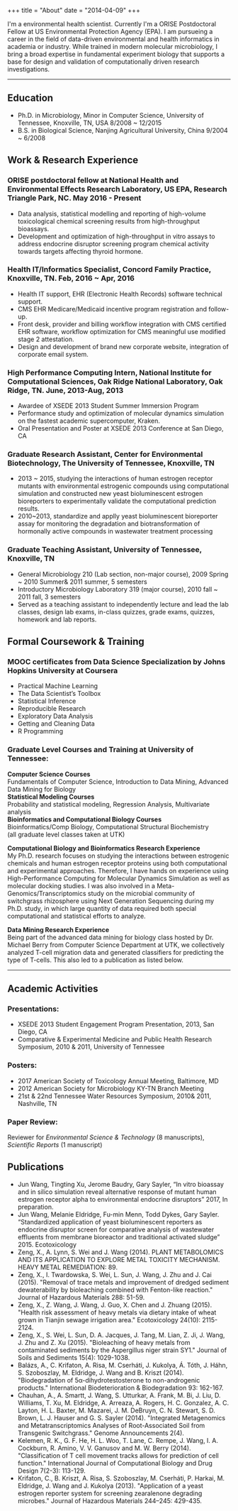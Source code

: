 +++
title = "About"
date = "2014-04-09"
+++



I'm a environmental health scientist. Currently I'm a ORISE Postdoctoral Fellow at US Environmental Protection Agency (EPA). I am pursueing a career in the field of data-driven environmental and health informatics in academia or industry. While trained in modern molecular microbiology, I bring a broad expertise in fundamental experiment biology that supports a base for design and validation of computationally driven research investigations.

-------

## Education
- Ph.D. in Microbiology, Minor in Computer Science, University of Tennessee, Knoxville, TN, USA 8/2008 ~ 12/2015  
- B.S. in Biological Science, Nanjing Agricultural University, China 9/2004 ~ 6/2008



## Work & Research Experience

### ORISE postdoctoral fellow at National Health and Environmental Effects Research Laboratory, US EPA, Research Triangle Park, NC. May 2016 - Present
-	Data analysis, statistical modelling and reporting of high-volume toxicological chemical screening results from high-throughput bioassays.
-	Development and optimization of high-throughput in vitro assays to address endocrine disruptor screening program chemical activity towards targets affecting thyroid hormone.  

### Health IT/Informatics Specialist, Concord Family Practice, Knoxville, TN.  Feb, 2016 ~ Apr, 2016  
-	Health IT support, EHR (Electronic Health Records) software technical support.
-	CMS EHR Medicare/Medicaid incentive program registration and follow-up. 
-	Front desk, provider and billing workflow integration with CMS certified EHR software, workflow optimization for CMS meaningful use modified stage 2 attestation. 
-	Design and development of brand new corporate website, integration of corporate email system.  

### High Performance Computing Intern, National Institute for Computational Sciences, Oak Ridge National Laboratory, Oak Ridge, TN. June, 2013-Aug, 2013  
-	Awardee of XSEDE 2013 Student Summer Immersion Program
-	Performance study and optimization of molecular dynamics simulation on the fastest academic supercomputer, Kraken.
-	Oral Presentation and Poster at XSEDE 2013 Conference at San Diego, CA  

###	Graduate Research Assistant, Center for Environmental Biotechnology, The University of Tennessee, Knoxville, TN  
-	2013 ~ 2015, studying the interactions of human estrogen receptor mutants with environmental estrogenic compounds using computational simulation and constructed new yeast bioluminescent estrogen bioreporters to experimentally validate the computational prediction results.
-	2010~2013, standardize and applly yeast bioluminescent bioreporter assay for monitoring the degradation and biotransformation of hormonally active compounds in wastewater treatment processing

### Graduate Teaching Assistant, University of Tennessee, Knoxville, TN  
-	General Microbiology 210 (Lab section, non-major course), 2009 Spring ~ 2010 Summer& 2011 summer, 5 semesters
-	Introductory Microbiology Laboratory 319 (major course), 2010 fall ~ 2011 fall, 3 semesters
-	Served as a teaching assistant to independently lecture and lead the lab classes, design lab exams, in-class quizzes, grade exams, quizzes, homework and lab reports.   



## Formal Coursework & Training
### MOOC certificates from Data Science Specialization by Johns Hopkins University at Coursera  

- Practical Machine Learning
- The Data Scientist’s Toolbox
- Statistical Inference
- Reproducible Research
- Exploratory Data Analysis
- Getting and Cleaning Data
- R Programming

### Graduate Level Courses and Training at University of Tennessee:
**Computer Science Courses**  
Fundamentals of Computer Science, Introduction to Data Mining, Advanced Data Mining for Biology   
**Statistical Modeling Courses**   
Probability and statistical modeling, Regression Analysis, Multivariate analysis   
**Bioinformatics and Computational Biology Courses**  
Bioinformatics/Comp Biology, Computational Structural Biochemistry    
(all graduate level classes taken at UTK)  

**Computational Biology and Bioinformatics Research Experience**  
My Ph.D. research focuses on studying the interactions between estrogenic chemicals and human estrogen receptor proteins using both computational and experimental approaches. Therefore, I have hands on experience using High-Performance Computing for Molecular Dynamics Simulation as well as molecular docking studies. I was also involved in a Meta-Genomics/Transcriptomics study on the microbial community of switchgrass rhizosphere using Next Generation Sequencing during my Ph.D. study, in which large quantity of data required both special computational and statistical efforts to analyze. 

**Data Mining Research Experience**  
Being part of the advanced data mining for biology class hosted by Dr. Michael Berry from Computer Science Department at UTK, we collectively analyzed T-cell migration data and generated classifiers for predicting the type of T-cells. This also led to a publication as listed below. 

----------
## Academic Activities
### Presentations: 
-	XSEDE 2013 Student Engagement Program Presentation, 2013, San Diego, CA
-	Comparative & Experimental Medicine and Public Health Research Symposium, 2010 & 2011, University of Tennessee

### Posters: 
-	2017 American Society of Toxicology Annual Meeting, Baltimore, MD
-	2012 American Society for Microbiology KY-TN Branch Meeting
-	21st & 22nd Tennessee Water Resources Symposium, 2010& 2011, Nashville, TN

### Paper Review:
Reviewer for *Environmental Science & Technology* (8 manuscripts), *Scientific Reports* (1 manuscript)




## Publications
-	Jun Wang, Tingting Xu, Jerome Baudry, Gary Sayler, “In vitro bioassay and in silico simulation reveal alternative response of mutant human estrogen receptor alpha to environmental endocrine disruptors” 2017, In preparation. 
-	Jun Wang, Melanie Eldridge, Fu-min Menn, Todd Dykes, Gary Sayler. “Standardized application of yeast bioluminescent reporters as endocrine disruptor screen for comparative analysis of wastewater effluents from membrane bioreactor and traditional activated sludge” 2015. Ecotoxicology
-	Zeng, X., A. Lynn, S. Wei and J. Wang (2014). PLANT METABOLOMICS AND ITS APPLICATION TO EXPLORE METAL TOXICITY MECHANISM. HEAVY METAL REMEDIATION: 89.
-	Zeng, X., I. Twardowska, S. Wei, L. Sun, J. Wang, J. Zhu and J. Cai (2015). "Removal of trace metals and improvement of dredged sediment dewaterability by bioleaching combined with Fenton-like reaction." Journal of Hazardous Materials 288: 51-59.
-	Zeng, X., Z. Wang, J. Wang, J. Guo, X. Chen and J. Zhuang (2015). "Health risk assessment of heavy metals via dietary intake of wheat grown in Tianjin sewage irrigation area." Ecotoxicology 24(10): 2115-2124.
-	Zeng, X., S. Wei, L. Sun, D. A. Jacques, J. Tang, M. Lian, Z. Ji, J. Wang, J. Zhu and Z. Xu (2015). "Bioleaching of heavy metals from contaminated sediments by the Aspergillus niger strain SY1." Journal of Soils and Sediments 15(4): 1029-1038.
-	Balázs, A., C. Krifaton, A. Risa, M. Cserháti, J. Kukolya, Á. Tóth, J. Háhn, S. Szoboszlay, M. Eldridge, J. Wang and B. Kriszt (2014). "Biodegradation of 5α-dihydrotestosterone to non-androgenic products." International Biodeterioration & Biodegradation 93: 162-167.
-	Chauhan, A., A. Smartt, J. Wang, S. Utturkar, A. Frank, M. Bi, J. Liu, D. Williams, T. Xu, M. Eldridge, A. Arreaza, A. Rogers, H. C. Gonzalez, A. C. Layton, H. L. Baxter, M. Mazarei, J. M. DeBruyn, C. N. Stewart, S. D. Brown, L. J. Hauser and G. S. Sayler (2014). "Integrated Metagenomics and Metatranscriptomics Analyses of Root-Associated Soil from Transgenic Switchgrass." Genome Announcements 2(4).
-	Kelemen, R. K., G. F. He, H. L. Woo, T. Lane, C. Rempe, J. Wang, I. A. Cockburn, R. Amino, V. V. Ganusov and M. W. Berry (2014). "Classification of T cell movement tracks allows for prediction of cell function." International Journal of Computational Biology and Drug Design 7(2-3): 113-129.
-	Krifaton, C., B. Kriszt, A. Risa, S. Szoboszlay, M. Cserháti, P. Harkai, M. Eldridge, J. Wang and J. Kukolya (2013). "Application of a yeast estrogen reporter system for screening zearalenone degrading microbes." Journal of Hazardous Materials 244–245: 429-435.

